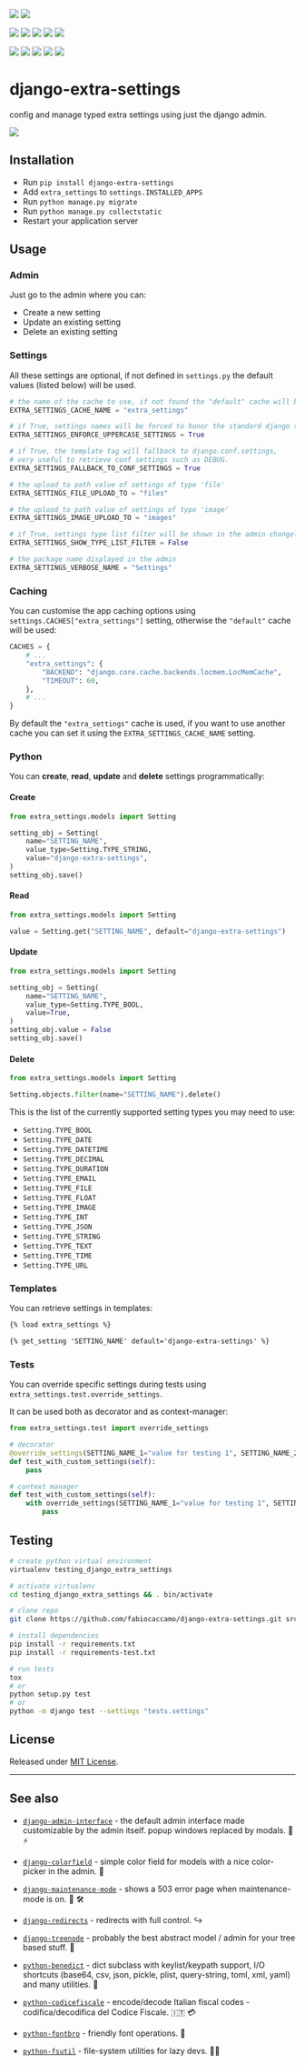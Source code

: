 [![](https://img.shields.io/pypi/pyversions/django-extra-settings.svg?color=3776AB&logo=python&logoColor=white)](https://www.python.org/)
[![](https://img.shields.io/pypi/djversions/django-extra-settings?color=0C4B33&logo=django&logoColor=white&label=django)](https://www.djangoproject.com/)

[![](https://img.shields.io/pypi/v/django-extra-settings.svg?color=blue&logo=pypi&logoColor=white)](https://pypi.org/project/django-extra-settings/)
[![](https://pepy.tech/badge/django-extra-settings/month)](https://pepy.tech/project/django-extra-settings)
[![](https://img.shields.io/github/stars/fabiocaccamo/django-extra-settings?logo=github)](https://github.com/fabiocaccamo/django-extra-settings/)
[![](https://badges.pufler.dev/visits/fabiocaccamo/django-extra-settings?label=visitors&color=blue)](https://badges.pufler.dev)
[![](https://img.shields.io/pypi/l/django-extra-settings.svg?color=blue)](https://github.com/fabiocaccamo/django-extra-settings/blob/master/LICENSE.txt)

[![](https://img.shields.io/github/workflow/status/fabiocaccamo/django-extra-settings/Test%20package?label=build&logo=github)](https://github.com/fabiocaccamo/django-extra-settings)
[![](https://img.shields.io/codecov/c/gh/fabiocaccamo/django-extra-settings?logo=codecov)](https://codecov.io/gh/fabiocaccamo/django-extra-settings)
[![](https://img.shields.io/codacy/grade/554c0505ed9844f3865bee975d1b894c?logo=codacy)](https://www.codacy.com/app/fabiocaccamo/django-extra-settings)
[![](https://img.shields.io/codeclimate/maintainability/fabiocaccamo/django-extra-settings?logo=code-climate)](https://codeclimate.com/github/fabiocaccamo/django-extra-settings/)
[![](https://img.shields.io/badge/code%20style-black-000000.svg)](https://github.com/psf/black)

# django-extra-settings
config and manage typed extra settings using just the django admin.

![](https://user-images.githubusercontent.com/1035294/74425761-81325400-4e54-11ea-9095-3d64e1420bfe.gif)

## Installation
-   Run `pip install django-extra-settings`
-   Add `extra_settings` to `settings.INSTALLED_APPS`
-   Run `python manage.py migrate`
-   Run `python manage.py collectstatic`
-   Restart your application server

## Usage

### Admin
Just go to the admin where you can:
-   Create a new setting
-   Update an existing setting
-   Delete an existing setting

### Settings
All these settings are optional, if not defined in `settings.py` the default values (listed below) will be used.

```python
# the name of the cache to use, if not found the "default" cache will be used.
EXTRA_SETTINGS_CACHE_NAME = "extra_settings"
```

```python
# if True, settings names will be forced to honor the standard django settings format
EXTRA_SETTINGS_ENFORCE_UPPERCASE_SETTINGS = True
```

```python
# if True, the template tag will fallback to django.conf.settings,
# very useful to retrieve conf settings such as DEBUG.
EXTRA_SETTINGS_FALLBACK_TO_CONF_SETTINGS = True
```

```python
# the upload_to path value of settings of type 'file'
EXTRA_SETTINGS_FILE_UPLOAD_TO = "files"
```

```python
# the upload_to path value of settings of type 'image'
EXTRA_SETTINGS_IMAGE_UPLOAD_TO = "images"
```

```python
# if True, settings type list filter will be shown in the admin changelist
EXTRA_SETTINGS_SHOW_TYPE_LIST_FILTER = False
```

```python
# the package name displayed in the admin
EXTRA_SETTINGS_VERBOSE_NAME = "Settings"
```

### Caching
You can customise the app caching options using `settings.CACHES["extra_settings"]` setting, otherwise the `"default"` cache will be used:

```python
CACHES = {
    # ...
    "extra_settings": {
        "BACKEND": "django.core.cache.backends.locmem.LocMemCache",
        "TIMEOUT": 60,
    },
    # ...
}
```

By default the `"extra_settings"` cache is used, if you want to use another cache you can set it using the `EXTRA_SETTINGS_CACHE_NAME` setting.

### Python
You can **create**, **read**, **update** and **delete** settings programmatically:

#### Create
```python
from extra_settings.models import Setting

setting_obj = Setting(
    name="SETTING_NAME",
    value_type=Setting.TYPE_STRING,
    value="django-extra-settings",
)
setting_obj.save()
```

#### Read
```python
from extra_settings.models import Setting

value = Setting.get("SETTING_NAME", default="django-extra-settings")
```

#### Update
```python
from extra_settings.models import Setting

setting_obj = Setting(
    name="SETTING_NAME",
    value_type=Setting.TYPE_BOOL,
    value=True,
)
setting_obj.value = False
setting_obj.save()
```

#### Delete
```python
from extra_settings.models import Setting

Setting.objects.filter(name="SETTING_NAME").delete()
```

This is the list of the currently supported setting types you may need to use:

-   `Setting.TYPE_BOOL`
-   `Setting.TYPE_DATE`
-   `Setting.TYPE_DATETIME`
-   `Setting.TYPE_DECIMAL`
-   `Setting.TYPE_DURATION`
-   `Setting.TYPE_EMAIL`
-   `Setting.TYPE_FILE`
-   `Setting.TYPE_FLOAT`
-   `Setting.TYPE_IMAGE`
-   `Setting.TYPE_INT`
-   `Setting.TYPE_JSON`
-   `Setting.TYPE_STRING`
-   `Setting.TYPE_TEXT`
-   `Setting.TYPE_TIME`
-   `Setting.TYPE_URL`

### Templates
You can retrieve settings in templates:
```html
{% load extra_settings %}

{% get_setting 'SETTING_NAME' default='django-extra-settings' %}
```

### Tests
You can override specific settings during tests using `extra_settings.test.override_settings`.

It can be used both as decorator and as context-manager:
```python
from extra_settings.test import override_settings

# decorator
@override_settings(SETTING_NAME_1="value for testing 1", SETTING_NAME_2="value for testing 2")
def test_with_custom_settings(self):
    pass

# context manager
def test_with_custom_settings(self):
    with override_settings(SETTING_NAME_1="value for testing 1", SETTING_NAME_2="value for testing 2"):
        pass
```

## Testing
```bash
# create python virtual environment
virtualenv testing_django_extra_settings

# activate virtualenv
cd testing_django_extra_settings && . bin/activate

# clone repo
git clone https://github.com/fabiocaccamo/django-extra-settings.git src && cd src

# install dependencies
pip install -r requirements.txt
pip install -r requirements-test.txt

# run tests
tox
# or
python setup.py test
# or
python -m django test --settings "tests.settings"
```

## License
Released under [MIT License](LICENSE.txt).

---

## See also

- [`django-admin-interface`](https://github.com/fabiocaccamo/django-admin-interface) - the default admin interface made customizable by the admin itself. popup windows replaced by modals. 🧙 ⚡

- [`django-colorfield`](https://github.com/fabiocaccamo/django-colorfield) - simple color field for models with a nice color-picker in the admin. 🎨

- [`django-maintenance-mode`](https://github.com/fabiocaccamo/django-maintenance-mode) - shows a 503 error page when maintenance-mode is on. 🚧 🛠️

- [`django-redirects`](https://github.com/fabiocaccamo/django-redirects) - redirects with full control. ↪️

- [`django-treenode`](https://github.com/fabiocaccamo/django-treenode) - probably the best abstract model / admin for your tree based stuff. 🌳

- [`python-benedict`](https://github.com/fabiocaccamo/python-benedict) - dict subclass with keylist/keypath support, I/O shortcuts (base64, csv, json, pickle, plist, query-string, toml, xml, yaml) and many utilities. 📘

- [`python-codicefiscale`](https://github.com/fabiocaccamo/python-codicefiscale) - encode/decode Italian fiscal codes - codifica/decodifica del Codice Fiscale. 🇮🇹 💳

- [`python-fontbro`](https://github.com/fabiocaccamo/python-fontbro) - friendly font operations. 🧢

- [`python-fsutil`](https://github.com/fabiocaccamo/python-fsutil) - file-system utilities for lazy devs. 🧟‍♂️
